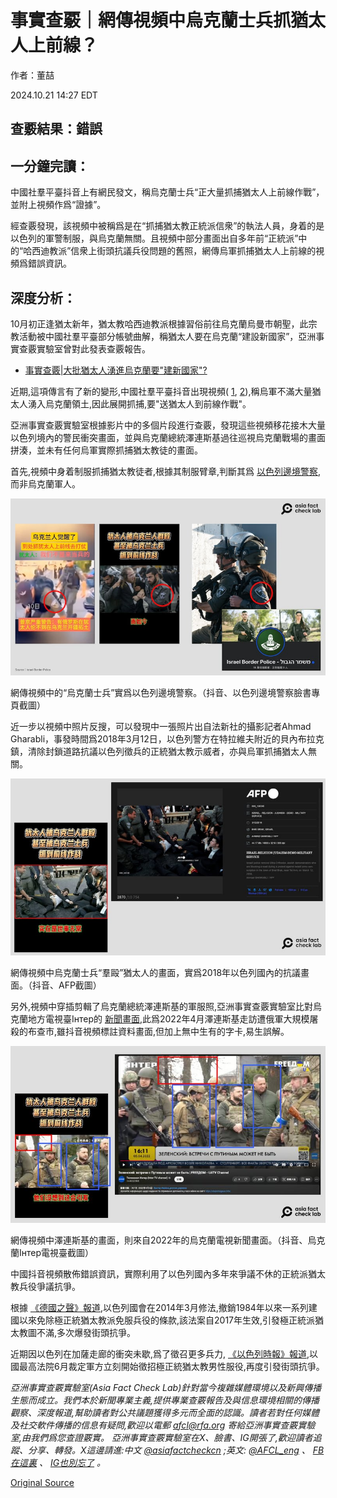 # 事實查覈｜網傳視頻中烏克蘭士兵抓猶太人上前線？

作者：董喆

2024.10.21 14:27 EDT

## 查覈結果：錯誤

## 一分鐘完讀：

中國社羣平臺抖音上有網民發文，稱烏克蘭士兵“正大量抓捕猶太人上前線作戰”，並附上視頻作爲“證據”。

經查覈發現，該視頻中被稱爲是在“抓捕猶太教正統派信衆”的執法人員，身着的是以色列的軍警制服，與烏克蘭無關。且視頻中部分畫面出自多年前“正統派”中的“哈西迪教派”信衆上街頭抗議兵役問題的舊照，網傳烏軍抓捕猶太人上前線的視頻爲錯誤資訊。

## 深度分析：

10月初正逢猶太新年，猶太教哈西迪教派根據習俗前往烏克蘭烏曼市朝聖，此宗教活動被中國社羣平臺部分帳號曲解，稱猶太人要在烏克蘭“建設新國家”，亞洲事實查覈實驗室曾對此發表查覈報告。

* [事實查覈|大批猶太人湧進烏克蘭要"建新國家"?](2024-10-14_事實查覈｜大批猶太人湧進烏克蘭要"建新國家"？.md)

近期,這項傳言有了新的變形,中國社羣平臺抖音出現視頻( [1](https://v.douyin.com/iBK1Wyo9/), [2](https://v.douyin.com/iBKmVREu/)),稱烏軍不滿大量猶太人湧入烏克蘭領土,因此展開抓捕,要"送猶太人到前線作戰"。

亞洲事實查覈實驗室根據影片中的多個片段進行查覈，發現這些視頻移花接木大量以色列境內的警民衝突畫面，並與烏克蘭總統澤連斯基過往巡視烏克蘭戰場的畫面拼湊，並未有任何烏軍實際抓捕猶太教徒的畫面。

首先,視頻中身着制服抓捕猶太教徒者,根據其制服臂章,判斷其爲 [以色列邊境警察](https://www.facebook.com/ILBorderPolice),而非烏克蘭軍人。

![1(5).png](images/6ETOLJ3FNCU36NWTRDACV6C4LA.png)

網傳視頻中的“烏克蘭士兵”實爲以色列邊境警察。（抖音、以色列邊境警察臉書專頁截圖）

近一步以視頻中照片反搜，可以發現中一張照片出自法新社的攝影記者Ahmad Gharabli，事發時間爲2018年3月12日，以色列警方在特拉維夫附近的貝內布拉克鎮，清除封鎖道路抗議以色列徵兵的正統猶太教示威者，亦與烏軍抓捕猶太人無關。

![2(3).png](images/QW7HJV34UWOW5BV637KB2SB34M.png)

網傳視頻中烏克蘭士兵“羣毆”猶太人的畫面，實爲2018年以色列國內的抗議畫面。（抖音、AFP截圖）

另外,視頻中穿插剪輯了烏克蘭總統澤連斯基的軍服照,亞洲事實查覈實驗室比對烏克蘭地方電視臺Інтер的 [新聞畫面](https://www.youtube.com/watch?v=4ZKb32-ovNY&ab_channel=%D0%A2%D0%B5%D0%BB%D0%B5%D0%BA%D0%B0%D0%BD%D0%B0%D0%BB%D0%98%D0%BD%D1%82%D0%B5%D1%80%28InterTVchannel%29),此爲2022年4月澤連斯基走訪遭俄軍大規模屠殺的布查市,雖抖音視頻標註資料畫面,但加上無中生有的字卡,易生誤解。

![3(3).png](images/7DCRESTVKX3AAQZMX2NCG2FS3Y.png)

網傳視頻中澤連斯基的畫面，則來自2022年的烏克蘭電視新聞畫面。（抖音、烏克蘭Інтер電視臺截圖）

中國抖音視頻散佈錯誤資訊，實際利用了以色列國內多年來爭議不休的正統派猶太教兵役爭議抗爭。

根據 [《德國之聲》報道](https://www.dw.com/en/israel-parliament-passes-law-to-conscript-ultra-orthodox-jews/a-17489303),以色列國會在2014年3月修法,撤銷1984年以來一系列建國以來免除極正統猶太教派免服兵役的條款,該法案自2017年生效,引發極正統派猶太教圖不滿,多次爆發街頭抗爭。

近期因以色列在加薩走廊的衝突未歇,爲了徵召更多兵力, [《以色列時報》報道](https://www.timesofisrael.com/the-army-must-soon-begin-enlisting-ultra-orthodox-men-how-will-that-work/),以國最高法院6月裁定軍方立刻開始徵招極正統猶太教男性服役,再度引發街頭抗爭。

*亞洲事實查覈實驗室(Asia Fact Check Lab)針對當今複雜媒體環境以及新興傳播生態而成立。我們本於新聞專業主義,提供專業查覈報告及與信息環境相關的傳播觀察、深度報道,幫助讀者對公共議題獲得多元而全面的認識。讀者若對任何媒體及社交軟件傳播的信息有疑問,歡迎以電郵*  [*afcl@rfa.org*](mailto:afcl@rfa.org)  *寄給亞洲事實查覈實驗室,由我們爲您查證覈實。* *亞洲事實查覈實驗室在X、臉書、IG開張了,歡迎讀者追蹤、分享、轉發。X這邊請進:中文*  [*@asiafactcheckcn*](https://twitter.com/asiafactcheckcn)  *;英文:*  [*@AFCL\_eng*](https://twitter.com/AFCL_eng)  *、*  [*FB在這裏*](https://www.facebook.com/asiafactchecklabcn)  *、*  [*IG也別忘了*](https://www.instagram.com/asiafactchecklab/)  *。*



[Original Source](https://www.rfa.org/mandarin/shishi-hecha/hc-ukraine-war-jewish-soldiers-10212024142641.html)